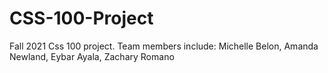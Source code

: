 # CSS-100-Project
Fall 2021 Css 100 project. Team members include: Michelle Belon, Amanda Newland, Eybar Ayala, Zachary Romano
